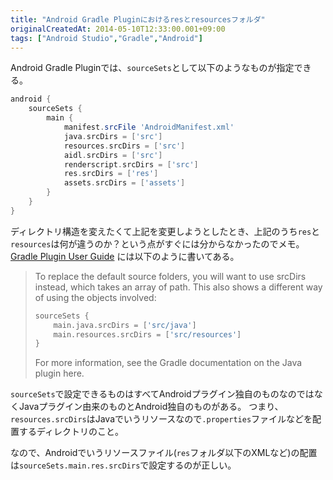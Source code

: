 ```yaml
---
title: "Android Gradle Pluginにおけるresとresourcesフォルダ"
originalCreatedAt: 2014-05-10T12:33:00.001+09:00
tags: ["Android Studio","Gradle","Android"]
---
```

Android Gradle Pluginでは、`sourceSets`として以下のようなものが指定できる。
<!--more-->
```groovy
android {
    sourceSets {
        main {
            manifest.srcFile 'AndroidManifest.xml'
            java.srcDirs = ['src']
            resources.srcDirs = ['src']
            aidl.srcDirs = ['src']
            renderscript.srcDirs = ['src']
            res.srcDirs = ['res']
            assets.srcDirs = ['assets']
        }
    }
}
```

ディレクトリ構造を変えたくて上記を変更しようとしたとき、上記のうち`res`と`resources`は何が違うのか？という点がすぐには分からなかったのでメモ。
[Gradle Plugin User Guide](http://tools.android.com/tech-docs/new-build-system/user-guide) には以下のように書いてある。

> To replace the default source folders, you will want to use srcDirs
> instead, which takes an array of path. This also shows a different way
> of using the objects involved:
>
> ```groovy
> sourceSets {
>     main.java.srcDirs = ['src/java']
>     main.resources.srcDirs = ['src/resources']
> }
> ```
>
> For more information, see the Gradle documentation on the Java plugin
> here.

`sourceSets`で設定できるものはすべてAndroidプラグイン独自のものなのではなくJavaプラグイン由来のものとAndroid独自のものがある。
つまり、`resources.srcDirs`はJavaでいうリソースなので`.properties`ファイルなどを配置するディレクトリのこと。

なので、Androidでいうリソースファイル(`res`フォルダ以下のXMLなど)の配置は`sourceSets.main.res.srcDirs`で設定するのが正しい。
